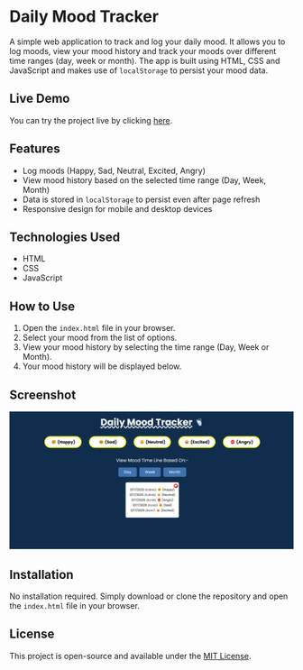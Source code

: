 # Daily Mood Tracker

A simple web application to track and log your daily mood. It allows you to log moods, view your mood history and track your moods over different time ranges (day, week or month). The app is built using HTML, CSS and JavaScript and makes use of `localStorage` to persist your mood data.

## Live Demo
You can try the project live by clicking [here](https://chaicode-mood-tracker.vercel.app/).

## Features

- Log moods (Happy, Sad, Neutral, Excited, Angry)
- View mood history based on the selected time range (Day, Week, Month)
- Data is stored in `localStorage` to persist even after page refresh
- Responsive design for mobile and desktop devices

## Technologies Used

- HTML
- CSS
- JavaScript

## How to Use

1. Open the `index.html` file in your browser.
2. Select your mood from the list of options.
3. View your mood history by selecting the time range (Day, Week or Month).
4. Your mood history will be displayed below.

## Screenshot

![Daily Mood Tracker Screenshot](./assets/screenshot.png)

## Installation

No installation required. Simply download or clone the repository and open the `index.html` file in your browser.

## License

This project is open-source and available under the [MIT License](LICENSE).
